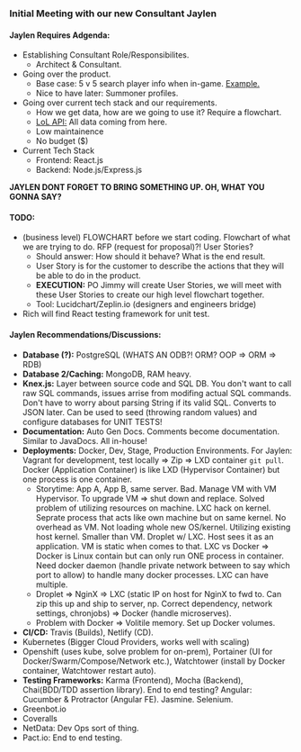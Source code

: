 ### Initial Meeting with our new Consultant Jaylen

#### Jaylen Requires Adgenda:
- Establishing Consultant Role/Responsibilites.
    - Architect & Consultant.
- Going over the product.
    - Base case: 5 v 5 search player info when in-game. [Example.](https://porofessor.gg/live/na/iamwater)
    - Nice to have later: Summoner profiles.
- Going over current tech stack and our requirements.
    - How we get data, how are we going to use it? Require a flowchart.
    - [LoL API:](https://developer.riotgames.com/) All data coming from here.
    - Low maintainence
    - No budget ($)
- Current Tech Stack
    - Frontend: React.js
    - Backend: Node.js/Express.js

**JAYLEN DONT FORGET TO BRING SOMETHING UP. OH, WHAT YOU GONNA SAY?**

#### TODO:
- (business level) FLOWCHART before we start coding. Flowchart of what we are trying to do. RFP (request for proposal)?! User Stories? 
    - Should answer: How should it behave? What is the end result. 
    - User Story is for the customer to describe the actions that they will be able to do in the product.
    - **EXECUTION:** PO Jimmy will create User Stories, we will meet with these User Stories to create our high level flowchart together.
    - Tool: Lucidchart/Zeplin.io (designers and engineers bridge)
- Rich will find React testing framework for unit test.

#### Jaylen Recommendations/Discussions:
- **Database (?):** PostgreSQL (WHATS AN ODB?! ORM? OOP => ORM => RDB)
- **Database 2/Caching:** MongoDB, RAM heavy.
- **Knex.js:** Layer between source code and SQL DB. You don't want to call raw SQL commands, issues arrise from modifing actual SQL commands. Don't have to worry about parsing String if its valid SQL. Converts to JSON later. Can be used to seed (throwing random values) and configure databases for UNIT TESTS!
- **Documentation:** Auto Gen Docs. Comments become documentation. Similar to JavaDocs. All in-house!
- **Deployments:** Docker, Dev, Stage, Production Environments. For Jaylen: Vagrant for development, test locally => Zip => LXD container `git pull`. Docker (Application Container) is like LXD (Hypervisor Container) but one process is one container.
    - Storytime: App A, App B, same server. Bad. Manage VM with VM Hypervisor. To upgrade VM => shut down and replace. Solved problem of utilizing resources on machine. LXC hack on kernel. Seprate process that acts like own machine but on same kernel. No overhead as VM. Not loading whole new OS/kernel. Utilizing existing host kernel. Smaller than VM. Droplet w/ LXC. Host sees it as an application. VM is static when comes to that. LXC vs Docker => Docker is Linux contain but can only run ONE process in container. Need docker daemon (handle private network between to say which port to allow) to handle many docker processes. LXC can have multiple.
    - Droplet => NginX => LXC (static IP on host for NginX to fwd to. Can zip this up and ship to server, np. Correct dependency, network settings, chronjobs) => Docker (handle microserves).
    - Problem with Docker => Volitile memory. Set up Docker volumes.
- **CI/CD:** Travis (Builds), Netlify (CD).
- Kubernetes (Bigger Cloud Providers, works well with scaling)
- Openshift (uses kube, solve problem for on-prem), Portainer (UI for Docker/Swarm/Compose/Network etc.), Watchtower (install by Docker container, Watchtower restart auto).
- **Testing Frameworks:** Karma (Frontend), Mocha (Backend), Chai(BDD/TDD assertion library). End to end testing? Angular: Cucumber & Protractor (Angular FE). Jasmine. Selenium.
- Greenbot.io
- Coveralls
- NetData: Dev Ops sort of thing.
- Pact.io: End to end testing.